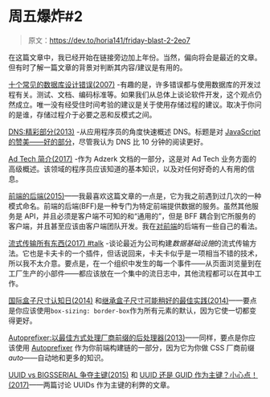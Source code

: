 # 周五爆炸#2

> 原文：<https://dev.to/horia141/friday-blast-2-2eo7>

在这篇文章中，我已经开始在链接旁边加上年份。当然，偏向将会是最近的文章。但有时了解一篇文章的背景对判断其内容/建议是有用的。

[十个常见的数据库设计错误(2007)](https://www.red-gate.com/simple-talk/sql/database-administration/ten-common-database-design-mistakes/) -有趣的是，许多错误都与使用数据库的开发过程有关。测试、文档、编码标准等。如果我们从总体上谈论软件开发，这个观点仍然成立。唯一没有经受住时间考验的建议是关于使用存储过程的建议。取决于你问的是谁，存储过程介于必要之恶和反模式之间。

[DNS:精彩部分(2013)](https://www.petekeen.net/dns-the-good-parts) -从应用程序员的角度快速概述 DNS。标题是对 [JavaScript 的赞美——好的部分](http://shop.oreilly.com/product/9780596517748.do)，尽管我认为 DNS 比 10 分钟的阅读更好。

[Ad Tech 简介(2017)](https://dev.adzerk.com/docs/glossary) -作为 Adzerk 文档的一部分，这是对 Ad Tech 业务方面的高级概述。该领域的程序员应该知道的基本知识，以及对任何好奇的人有用的信息。

[前端的后端(2015)](http://samnewman.io/patterns/architectural/bff/)——我最喜欢这篇文章的一点是，它为我之前遇到过几次的一种模式命名。前端的后端(BFF)是一种专门为特定前端提供数据的服务。虽然其他服务是 API，并且必须是客户端不可知的和“通用的”，但是 BFF 耦合到它所服务的客户端，并且甚至应该由客户端团队开发。我在[对前端](http://horia141.com/on-bffs.html)的后端有一些自己的看法。

[流式传输所有东西(2017) #talk](https://www.youtube.com/watch?v=Hjae0Cw9oew) -谈论最近为公司构建*数据基础设施*的流式传输方法。它也是卡夫卡的一个插件，但话说回来，卡夫卡似乎是一项相当不错的技术，所以我不太介意。要点是，在一个组织中发生的每一个事件——从页面浏览量到在工厂生产的小部件——都应该放在一个集中的流日志中，其他流程都可以在其中工作。

[国际盒子尺寸认知日(2014)](https://css-tricks.com/international-box-sizing-awareness-day/) 和[继承盒子尺寸可能稍好的最佳实践(2014)](https://css-tricks.com/inheriting-box-sizing-probably-slightly-better-best-practice/)——要点是你应该使用`box-sizing: border-box`作为所有元素的默认，因为它使一切都变得更好。

[Autoprefixer:以最佳方式处理厂商前缀的后处理器(2013)](https://css-tricks.com/autoprefixer/)——同样，要点是你应该使用 [Autoprefixer](https://github.com/postcss/autoprefixer) 作为你前端构建链的一部分，因为它为你做 CSS 厂商前缀*auto*——自动地和更多的知识。

[UUID vs BIGSSERIAL 争夺主键(2015)](http://thebuild.com/blog/2015/10/08/uuid-vs-bigserial-for-primary-keys/) 和 [UUID 还是 GUID 作为主键？小心点！(2017)](https://tomharrisonjr.com/uuid-or-guid-as-primary-keys-be-careful-7b2aa3dcb439)——两篇讨论 UUIDs 作为主键的利弊的文章。
